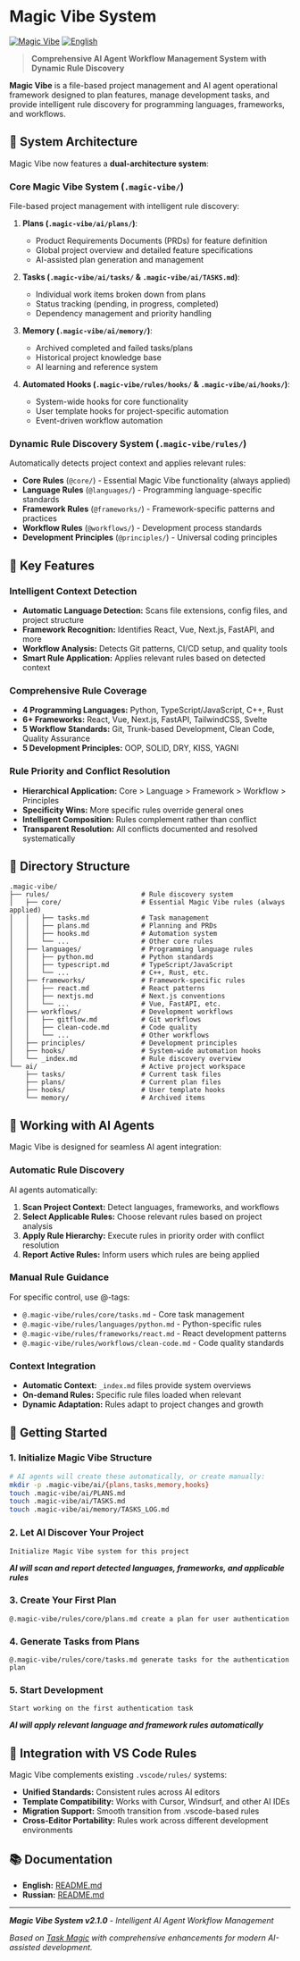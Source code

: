 # Magic Vibe System

[![Magic Vibe](https://img.shields.io/badge/Magic%20Vibe-v2.1.0-orange.svg)](./.magic-vibe/)
[![English](https://img.shields.io/badge/Language-English-blue.svg)](README.md)

> **Comprehensive AI Agent Workflow Management System with Dynamic Rule Discovery**

**Magic Vibe** is a file-based project management and AI agent operational framework designed to plan features, manage development tasks, and provide intelligent rule discovery for programming languages, frameworks, and workflows.

## 🎯 System Architecture

Magic Vibe now features a **dual-architecture system**:

### Core Magic Vibe System (`.magic-vibe/`)

File-based project management with intelligent rule discovery:

1. **Plans (`.magic-vibe/ai/plans/`)**:
   - Product Requirements Documents (PRDs) for feature definition
   - Global project overview and detailed feature specifications
   - AI-assisted plan generation and management

2. **Tasks (`.magic-vibe/ai/tasks/` & `.magic-vibe/ai/TASKS.md`)**:
   - Individual work items broken down from plans
   - Status tracking (pending, in progress, completed)
   - Dependency management and priority handling

3. **Memory (`.magic-vibe/ai/memory/`)**:
   - Archived completed and failed tasks/plans
   - Historical project knowledge base
   - AI learning and reference system

4. **Automated Hooks (`.magic-vibe/rules/hooks/` & `.magic-vibe/ai/hooks/`)**:
   - System-wide hooks for core functionality
   - User template hooks for project-specific automation
   - Event-driven workflow automation

### Dynamic Rule Discovery System (`.magic-vibe/rules/`)

Automatically detects project context and applies relevant rules:

- **Core Rules** (`@core/`) - Essential Magic Vibe functionality (always applied)
- **Language Rules** (`@languages/`) - Programming language-specific standards
- **Framework Rules** (`@frameworks/`) - Framework-specific patterns and practices
- **Workflow Rules** (`@workflows/`) - Development process standards
- **Development Principles** (`@principles/`) - Universal coding principles

## 🚀 Key Features

### Intelligent Context Detection

- **Automatic Language Detection:** Scans file extensions, config files, and project structure
- **Framework Recognition:** Identifies React, Vue, Next.js, FastAPI, and more
- **Workflow Analysis:** Detects Git patterns, CI/CD setup, and quality tools
- **Smart Rule Application:** Applies relevant rules based on detected context

### Comprehensive Rule Coverage

- **4 Programming Languages:** Python, TypeScript/JavaScript, C++, Rust
- **6+ Frameworks:** React, Vue, Next.js, FastAPI, TailwindCSS, Svelte
- **5 Workflow Standards:** Git, Trunk-based Development, Clean Code, Quality Assurance
- **5 Development Principles:** OOP, SOLID, DRY, KISS, YAGNI

### Rule Priority and Conflict Resolution

- **Hierarchical Application:** Core > Language > Framework > Workflow > Principles
- **Specificity Wins:** More specific rules override general ones
- **Intelligent Composition:** Rules complement rather than conflict
- **Transparent Resolution:** All conflicts documented and resolved systematically

## 📁 Directory Structure

```text
.magic-vibe/
├── rules/                       # Rule discovery system
│   ├── core/                    # Essential Magic Vibe rules (always applied)
│   │   ├── tasks.md             # Task management
│   │   ├── plans.md             # Planning and PRDs
│   │   ├── hooks.md             # Automation system
│   │   └── ...                  # Other core rules
│   ├── languages/               # Programming language rules
│   │   ├── python.md            # Python standards
│   │   ├── typescript.md        # TypeScript/JavaScript
│   │   └── ...                  # C++, Rust, etc.
│   ├── frameworks/              # Framework-specific rules
│   │   ├── react.md             # React patterns
│   │   ├── nextjs.md            # Next.js conventions
│   │   └── ...                  # Vue, FastAPI, etc.
│   ├── workflows/               # Development workflows
│   │   ├── gitflow.md           # Git workflows
│   │   ├── clean-code.md        # Code quality
│   │   └── ...                  # Other workflows
│   ├── principles/              # Development principles
│   ├── hooks/                   # System-wide automation hooks
│   └── _index.md                # Rule discovery overview
└── ai/                          # Active project workspace
    ├── tasks/                   # Current task files
    ├── plans/                   # Current plan files
    ├── hooks/                   # User template hooks
    └── memory/                  # Archived items
```

## 🤖 Working with AI Agents

Magic Vibe is designed for seamless AI agent integration:

### Automatic Rule Discovery

AI agents automatically:

1. **Scan Project Context:** Detect languages, frameworks, and workflows
2. **Select Applicable Rules:** Choose relevant rules based on project analysis
3. **Apply Rule Hierarchy:** Execute rules in priority order with conflict resolution
4. **Report Active Rules:** Inform users which rules are being applied

### Manual Rule Guidance

For specific control, use @-tags:

- `@.magic-vibe/rules/core/tasks.md` - Core task management
- `@.magic-vibe/rules/languages/python.md` - Python-specific rules
- `@.magic-vibe/rules/frameworks/react.md` - React development patterns
- `@.magic-vibe/rules/workflows/clean-code.md` - Code quality standards

### Context Integration

- **Automatic Context:** `_index.md` files provide system overviews
- **On-demand Rules:** Specific rule files loaded when relevant
- **Dynamic Adaptation:** Rules adapt to project changes and growth

## 🚀 Getting Started

### 1. Initialize Magic Vibe Structure

```bash
# AI agents will create these automatically, or create manually:
mkdir -p .magic-vibe/ai/{plans,tasks,memory,hooks}
touch .magic-vibe/ai/PLANS.md
touch .magic-vibe/ai/TASKS.md
touch .magic-vibe/ai/memory/TASKS_LOG.md
```

### 2. Let AI Discover Your Project

```text
Initialize Magic Vibe system for this project
```

***AI will scan and report detected languages, frameworks, and applicable rules***

### 3. Create Your First Plan

```text
@.magic-vibe/rules/core/plans.md create a plan for user authentication
```

### 4. Generate Tasks from Plans

```text
@.magic-vibe/rules/core/tasks.md generate tasks for the authentication plan
```

### 5. Start Development

```text
Start working on the first authentication task
```

***AI will apply relevant language and framework rules automatically***

## 🔗 Integration with VS Code Rules

Magic Vibe complements existing `.vscode/rules/` systems:

- **Unified Standards:** Consistent rules across AI editors
- **Template Compatibility:** Works with Cursor, Windsurf, and other AI IDEs
- **Migration Support:** Smooth transition from .vscode-based rules
- **Cross-Editor Portability:** Rules work across different development environments

## 📚 Documentation

- **English:** [README.md](docs/en/README.md)
- **Russian:** [README.md](docs/ru/README.md)

---

***Magic Vibe System v2.1.0** - Intelligent AI Agent Workflow Management*

*Based on [Task Magic](https://github.com/iannuttall/task-magic) with comprehensive enhancements for modern AI-assisted development.*
